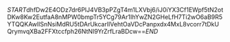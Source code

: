 $START$dhfDw2E4ODz7dr6PlJ4VB3pPZgT4m1LXVbj6/iJ0iYX3Cf1EWpf5tN2otDKw8Kw2EutfaA8nMPW0bmpTr5YCg79Ar1IhYwZN2GHeLfH7Ti2wO6aB9R5YTQQKAwIlSnNsiMdRU5tDArUkcarIlVehtOaVDcPanpxdx4MxL8vcorr7tDkUQrymvqXBa2FFXtccfph26NtNI9YrZrfLraBDcw==$END$
